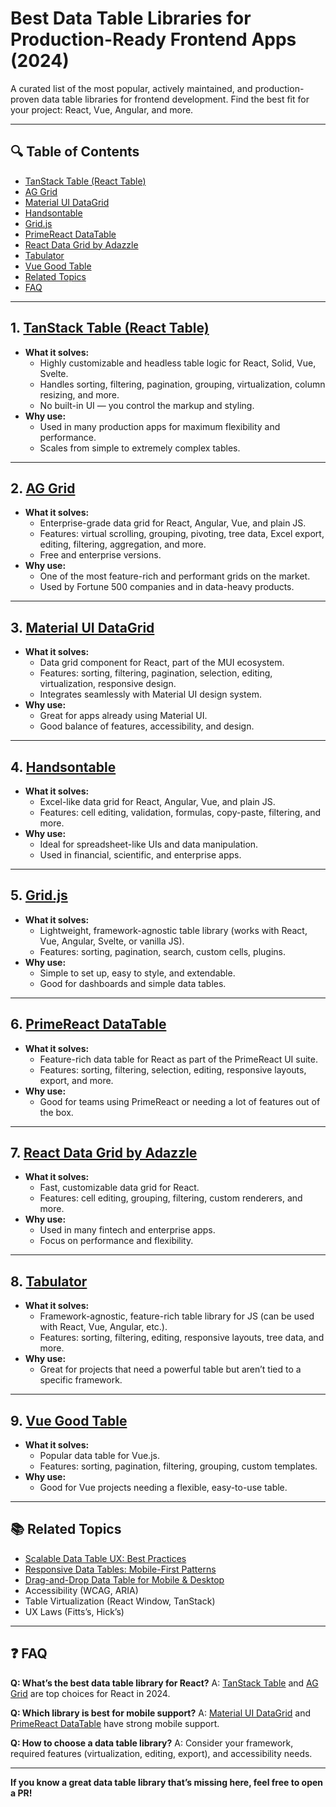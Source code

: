 <!-- 
SEO: best data table libraries, production-ready, react, frontend, data grid, comparison, 2024, web development, performance, accessibility
-->

# Best Data Table Libraries for Production-Ready Frontend Apps (2024)

A curated list of the most popular, actively maintained, and production-proven data table libraries for frontend development. Find the best fit for your project: React, Vue, Angular, and more.

---

## 🔍 Table of Contents
- [TanStack Table (React Table)](#1-tanstack-table-react-table)
- [AG Grid](#2-ag-grid)
- [Material UI DataGrid](#3-material-ui-datagrid)
- [Handsontable](#4-handsontable)
- [Grid.js](#5-gridjs)
- [PrimeReact DataTable](#6-primereact-datatable)
- [React Data Grid by Adazzle](#7-react-data-grid-by-adazzle)
- [Tabulator](#8-tabulator)
- [Vue Good Table](#9-vue-good-table)
- [Related Topics](#related-topics)
- [FAQ](#faq)

---

## 1. [TanStack Table (React Table)](https://tanstack.com/table/v8)
- **What it solves:**
  - Highly customizable and headless table logic for React, Solid, Vue, Svelte.
  - Handles sorting, filtering, pagination, grouping, virtualization, column resizing, and more.
  - No built-in UI — you control the markup and styling.
- **Why use:**
  - Used in many production apps for maximum flexibility and performance.
  - Scales from simple to extremely complex tables.

---

## 2. [AG Grid](https://www.ag-grid.com/)
- **What it solves:**
  - Enterprise-grade data grid for React, Angular, Vue, and plain JS.
  - Features: virtual scrolling, grouping, pivoting, tree data, Excel export, editing, filtering, aggregation, and more.
  - Free and enterprise versions.
- **Why use:**
  - One of the most feature-rich and performant grids on the market.
  - Used by Fortune 500 companies and in data-heavy products.

---

## 3. [Material UI DataGrid](https://mui.com/x/react-data-grid/)
- **What it solves:**
  - Data grid component for React, part of the MUI ecosystem.
  - Features: sorting, filtering, pagination, selection, editing, virtualization, responsive design.
  - Integrates seamlessly with Material UI design system.
- **Why use:**
  - Great for apps already using Material UI.
  - Good balance of features, accessibility, and design.

---

## 4. [Handsontable](https://handsontable.com/)
- **What it solves:**
  - Excel-like data grid for React, Angular, Vue, and plain JS.
  - Features: cell editing, validation, formulas, copy-paste, filtering, and more.
- **Why use:**
  - Ideal for spreadsheet-like UIs and data manipulation.
  - Used in financial, scientific, and enterprise apps.

---

## 5. [Grid.js](https://gridjs.io/)
- **What it solves:**
  - Lightweight, framework-agnostic table library (works with React, Vue, Angular, Svelte, or vanilla JS).
  - Features: sorting, pagination, search, custom cells, plugins.
- **Why use:**
  - Simple to set up, easy to style, and extendable.
  - Good for dashboards and simple data tables.

---

## 6. [PrimeReact DataTable](https://primereact.org/datatable/)
- **What it solves:**
  - Feature-rich data table for React as part of the PrimeReact UI suite.
  - Features: sorting, filtering, selection, editing, responsive layouts, export, and more.
- **Why use:**
  - Good for teams using PrimeReact or needing a lot of features out of the box.

---

## 7. [React Data Grid by Adazzle](https://adazzle.github.io/react-data-grid/)
- **What it solves:**
  - Fast, customizable data grid for React.
  - Features: cell editing, grouping, filtering, custom renderers, and more.
- **Why use:**
  - Used in many fintech and enterprise apps.
  - Focus on performance and flexibility.

---

## 8. [Tabulator](http://tabulator.info/)
- **What it solves:**
  - Framework-agnostic, feature-rich table library for JS (can be used with React, Vue, Angular, etc.).
  - Features: sorting, filtering, editing, responsive layouts, tree data, and more.
- **Why use:**
  - Great for projects that need a powerful table but aren’t tied to a specific framework.

---

## 9. [Vue Good Table](https://xaksis.github.io/vue-good-table/)
- **What it solves:**
  - Popular data table for Vue.js.
  - Features: sorting, pagination, filtering, grouping, custom templates.
- **Why use:**
  - Good for Vue projects needing a flexible, easy-to-use table.

---

## 📚 Related Topics
- [Scalable Data Table UX: Best Practices](../cases/scalable-production-data-table-ux.md)
- [Responsive Data Tables: Mobile-First Patterns](../cases/responsive-data-tables-ux.md)
- [Drag-and-Drop Data Table for Mobile & Desktop](../cases/drag-and-drop-table-mobile-production.md)
- Accessibility (WCAG, ARIA)
- Table Virtualization (React Window, TanStack)
- UX Laws (Fitts’s, Hick’s)

---

## ❓ FAQ

**Q: What’s the best data table library for React?**
A: [TanStack Table](https://tanstack.com/table/v8) and [AG Grid](https://www.ag-grid.com/) are top choices for React in 2024.

**Q: Which library is best for mobile support?**
A: [Material UI DataGrid](https://mui.com/x/react-data-grid/) and [PrimeReact DataTable](https://primereact.org/datatable/) have strong mobile support.

**Q: How to choose a data table library?**
A: Consider your framework, required features (virtualization, editing, export), and accessibility needs.

---

**If you know a great data table library that’s missing here, feel free to open a PR!** 
